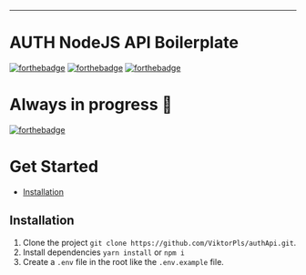 ---
# AUTH NodeJS API Boilerplate

[![forthebadge](http://forthebadge.com/images/badges/built-by-developers.svg)](http://forthebadge.com)
[![forthebadge](https://forthebadge.com/images/badges/made-with-crayons.svg)](https://forthebadge.com)
[![forthebadge](https://forthebadge.com/images/badges/uses-badges.svg)](https://forthebadge.com)

# Always in progress 👷‍
[![forthebadge](https://forthebadge.com/images/badges/works-on-my-machine.svg)](https://forthebadge.com)

# Get Started

- [Installation](https://github.com//ViktorPls/authApi.git#installation)

## Installation

1. Clone the project `git clone https://github.com/ViktorPls/authApi.git`.
2. Install dependencies `yarn install` or `npm i`
3. Create a `.env` file in the root like the `.env.example` file.
